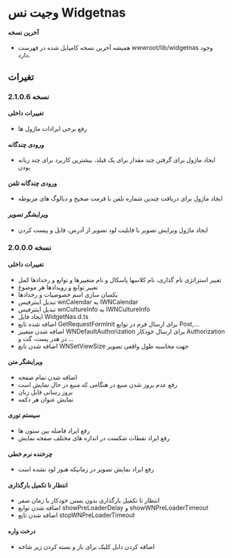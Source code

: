 # وجیت نس Widgetnas

#### آخرین نسخه
- همیشه آخرین نسخه کامپایل شده در فهرست wwwroot/lib/widgetnas وجود دارد.

## تغیرات
### نسخه 2.1.0.6
#### تغییرات داخلی
- رفع برخی ایرادات ماژول ها
#### ورودی چندگانه
- ایجاد ماژول برای گرفتن چند مقدار برای یک فیلد، بیشترین کاربرد برای چند زبانه بودن
#### ورودی چندگانه تلفن
- ایجاد ماژول برای دریافت چندین شماره تلفن با فرمت صحیح و دیالوگ های مربوطه
#### ویرایشگر تصویر
- ایجاد ماژول ویرایش تصویر با قابلیت لود تصویر از آدرس، فایل و پیست کردن

### نسخه 2.0.0.0
#### تغییرات داخلی
- تغییر استراتژی نام گذاری، نام کلاسها پاسکال و نام متغییرها و توابع و رخدادها کمل
- تغییر توابع و رویدادها هر موضوع
- یکسان سازی اسم خصوصیات و رخدادها
- تبدیل اینترفیس wnCalendar به IWNCalendar
- تبدیل اینترفیس wnCultureInfo به IWNCultureInfo 
- ایجاد فایل WidgetNas.d.ts
- اضافه شده تابع GetRequestFormInit برای ارسال فرم در توابع Post,...
- اضافه شدن متغییر WNDefaultAuthorization برای ارسال خودکار Authorization در هدر پست، گت و ...
- اضافه شدن تابع WNSetViewSize جهت محاسبه طول واقعی تصویر

#### ویرایشگر متن
- اضافه شدن تمام صفحه
- رفع عدم بروز شدن منبع در هنگامی که منبع در حال نمایش است
- بروز رسانی فایل زبان
- نمایش عنوان هر دکمه

#### سیستم توری
- رفع ایراد فاصله بین ستون ها
- رفع ایراد نقطات شکست در اندازه های مختلف صفحه نمایش

#### چرخنده نرم خطی
- رفع ایراد نمایش تصویر در زمانیکه هنوز لود نشده است

#### انتظار تا تکمیل بارگذاری
- انتظار تا تکمیل بارگذاری بدون بستن خودکار با زمان صفر
- اضافه شدن توابع showPreLoaderDelay و showWNPreLoaderTimeout
- اضافه شدن تابع stopWNPreLoaderTimeout
#### درخت واره
- اضافه کردن دابل کلیک برای باز و بسته کردن زیر شاخه
